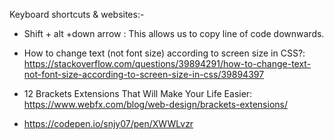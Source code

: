 Keyboard shortcuts & websites:-

- Shift + alt +down arrow : This allows us to copy line of code downwards.

- How to change text (not font size) according to screen size in CSS?: https://stackoverflow.com/questions/39894291/how-to-change-text-not-font-size-according-to-screen-size-in-css/39894397

- 12 Brackets Extensions That Will Make Your Life Easier: https://www.webfx.com/blog/web-design/brackets-extensions/

- https://codepen.io/snjy07/pen/XWWLvzr
